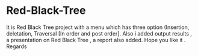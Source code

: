 # Red-Black-Tree
It is Red Black Tree project with a menu which has three option (Insertion, deletation, Traversal [In order and post order]. Also i added output results , a presentation on Red Black Tree , a report also added. Hope you like it . Regards
